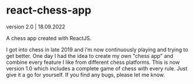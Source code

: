 # react-chess-app


version 2.0 | 
18.09.2022

A chess app created with ReactJS.

I got into chess in late 2019 and i'm now continuously playing and trying to get better. One day I had the idea to create my own "chess app" and combine every feature I like from different chess platforms. This is now version 1.0 which includes a complete game of chess with every rule. Just give it a go for yourself. If you find any bugs, please let me know.

